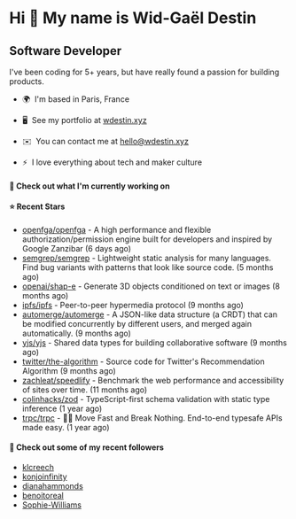 Hi 👋 My name is Wid-Gaël Destin
================================

Software Developer
------------------

I've been coding for 5+ years, but have really found a passion for building products.

* 🌍  I'm based in Paris, France
* 🖥️  See my portfolio at [wdestin.xyz](http://wdestin.xyz)
* ✉️  You can contact me at [hello@wdestin.xyz](mailto:hello@wdestin.xyz)

* ⚡  I love everything about tech and maker culture

#### 👷 Check out what I'm currently working on


#### ⭐ Recent Stars

- [openfga/openfga](https://github.com/openfga/openfga) - A high performance and flexible authorization/permission engine built for developers and inspired by Google Zanzibar (6 days ago)
- [semgrep/semgrep](https://github.com/semgrep/semgrep) - Lightweight static analysis for many languages. Find bug variants with patterns that look like source code. (5 months ago)
- [openai/shap-e](https://github.com/openai/shap-e) - Generate 3D objects conditioned on text or images (8 months ago)
- [ipfs/ipfs](https://github.com/ipfs/ipfs) - Peer-to-peer hypermedia protocol (9 months ago)
- [automerge/automerge](https://github.com/automerge/automerge) - A JSON-like data structure (a CRDT) that can be modified concurrently by different users, and merged again automatically.  (9 months ago)
- [yjs/yjs](https://github.com/yjs/yjs) - Shared data types for building collaborative software (9 months ago)
- [twitter/the-algorithm](https://github.com/twitter/the-algorithm) - Source code for Twitter&#39;s Recommendation Algorithm (9 months ago)
- [zachleat/speedlify](https://github.com/zachleat/speedlify) - Benchmark the web performance and accessibility of sites over time. (11 months ago)
- [colinhacks/zod](https://github.com/colinhacks/zod) - TypeScript-first schema validation with static type inference (1 year ago)
- [trpc/trpc](https://github.com/trpc/trpc) - 🧙‍♀️  Move Fast and Break Nothing. End-to-end typesafe APIs made easy.  (1 year ago)

#### 👯 Check out some of my recent followers

- [klcreech](https://github.com/klcreech)
- [konjoinfinity](https://github.com/konjoinfinity)
- [dianahammonds](https://github.com/dianahammonds)
- [benoitoreal](https://github.com/benoitoreal)
- [Sophie-Williams](https://github.com/Sophie-Williams)
